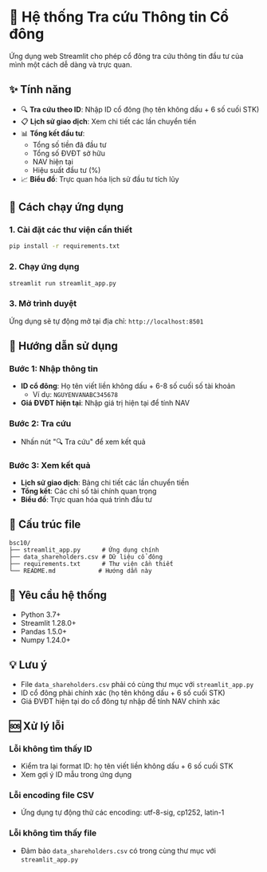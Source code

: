 # 🏦 Hệ thống Tra cứu Thông tin Cổ đông

Ứng dụng web Streamlit cho phép cổ đông tra cứu thông tin đầu tư của mình một cách dễ dàng và trực quan.

## ✨ Tính năng

- 🔍 **Tra cứu theo ID**: Nhập ID cổ đông (họ tên không dấu + 6 số cuối STK)
- 📋 **Lịch sử giao dịch**: Xem chi tiết các lần chuyển tiền
- 📊 **Tổng kết đầu tư**: 
  - Tổng số tiền đã đầu tư
  - Tổng số ĐVĐT sở hữu
  - NAV hiện tại
  - Hiệu suất đầu tư (%)
- 📈 **Biểu đồ**: Trực quan hóa lịch sử đầu tư tích lũy

## 🚀 Cách chạy ứng dụng

### 1. Cài đặt các thư viện cần thiết

```bash
pip install -r requirements.txt
```

### 2. Chạy ứng dụng

```bash
streamlit run streamlit_app.py
```

### 3. Mở trình duyệt

Ứng dụng sẽ tự động mở tại địa chỉ: `http://localhost:8501`

## 📖 Hướng dẫn sử dụng

### Bước 1: Nhập thông tin
- **ID cổ đông**: Họ tên viết liền không dấu + 6-8 số cuối số tài khoản
  - Ví dụ: `NGUYENVANABC345678`
- **Giá ĐVĐT hiện tại**: Nhập giá trị hiện tại để tính NAV

### Bước 2: Tra cứu
- Nhấn nút "🔍 Tra cứu" để xem kết quả

### Bước 3: Xem kết quả
- **Lịch sử giao dịch**: Bảng chi tiết các lần chuyển tiền
- **Tổng kết**: Các chỉ số tài chính quan trọng
- **Biểu đồ**: Trực quan hóa quá trình đầu tư

## 📁 Cấu trúc file

```
bsc10/
├── streamlit_app.py      # Ứng dụng chính
├── data_shareholders.csv # Dữ liệu cổ đông
├── requirements.txt      # Thư viện cần thiết
└── README.md            # Hướng dẫn này
```

## 🔧 Yêu cầu hệ thống

- Python 3.7+
- Streamlit 1.28.0+
- Pandas 1.5.0+
- Numpy 1.24.0+

## 💡 Lưu ý

- File `data_shareholders.csv` phải có cùng thư mục với `streamlit_app.py`
- ID cổ đông phải chính xác (họ tên không dấu + 6 số cuối STK)
- Giá ĐVĐT hiện tại do cổ đông tự nhập để tính NAV chính xác

## 🆘 Xử lý lỗi

### Lỗi không tìm thấy ID
- Kiểm tra lại format ID: họ tên viết liền không dấu + 6 số cuối STK
- Xem gợi ý ID mẫu trong ứng dụng

### Lỗi encoding file CSV  
- Ứng dụng tự động thử các encoding: utf-8-sig, cp1252, latin-1

### Lỗi không tìm thấy file
- Đảm bảo `data_shareholders.csv` có trong cùng thư mục với `streamlit_app.py` 